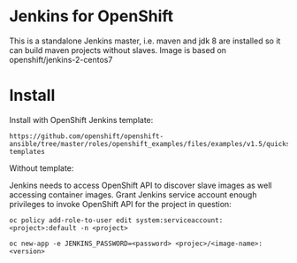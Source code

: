 # Jenkins for OpenShift

This is a standalone Jenkins master, i.e. maven and jdk 8 are installed so it can build maven projects without slaves.
Image is based on openshift/jenkins-2-centos7

# Install

Install with OpenShift Jenkins template:

	https://github.com/openshift/openshift-ansible/tree/master/roles/openshift_examples/files/examples/v1.5/quickstart-templates 


Without template:

Jenkins needs to access OpenShift API to discover slave images as well accessing container images. 
Grant Jenkins service account enough privileges to invoke OpenShift API for the project in question:

    oc policy add-role-to-user edit system:serviceaccount:<project>:default -n <project>
    
	oc new-app -e JENKINS_PASSWORD=<password> <projec>/<image-name>:<version>

